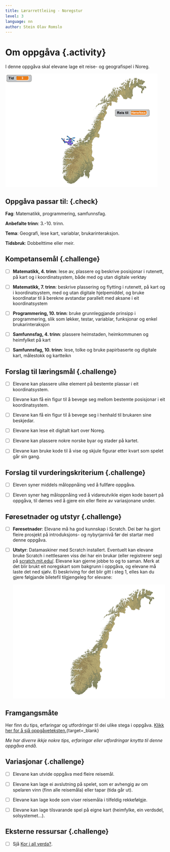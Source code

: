 ```yaml
---
title: Lærarrettleiing - Noregstur
level: 3
language: nn
author: Stein Olav Romslo
---
```



# Om oppgåva {.activity}

I denne oppgåva skal elevane lage eit reise- og geografispel i Noreg.

![Illustrasjon av eit Noregstur-spel](norgestur.png)

## Oppgåva passar til: {.check}

__Fag__: Matematikk, programmering, samfunnsfag.

__Anbefalte trinn__: 3.-10. trinn.

__Tema__: Geografi, lese kart, variablar, brukarinteraksjon.

__Tidsbruk__: Dobbelttime eller meir.

## Kompetansemål {.challenge}

- [ ] __Matematikk, 4. trinn__: lese av, plassere og beskrive posisjonar i
  rutenett, på kart og i koordinatsystem, både med og utan digitale verktøy

- [ ] __Matematikk, 7. trinn__: beskrive plassering og flytting i rutenett, på
  kart og i koordinatsystem, med og utan digitale hjelpemiddel, og bruke
  koordinatar til å berekne avstandar parallelt med aksane i eit koordinatsystem

- [ ] __Programmering, 10. trinn__: bruke grunnleggjande prinsipp i
  programmering, slik som løkker, testar, variablar, funksjonar og enkel
  brukarinteraksjon

- [ ] __Samfunnsfag, 4. trinn__: plassere heimstaden, heimkommunen og heimfylket
  på kart

- [ ] __Samfunnsfag, 10. trinn__: lese, tolke og bruke papirbaserte og digitale
  kart, målestokk og kartteikn

## Forslag til læringsmål {.challenge}

- [ ] Elevane kan plassere ulike element på bestemte plassar i eit
  koordinatsystem.

- [ ] Elevane kan få ein figur til å bevege seg mellom bestemte posisjonar i eit
  koordinatsystem.

- [ ] Elevane kan få ein figur til å bevege seg i henhald til brukaren sine
  beskjedar.

- [ ] Elevane kan lese eit digitalt kart over Noreg.

- [ ] Elevane kan plassere nokre norske byar og stader på kartet.

- [ ] Elevane kan bruke kode til å vise og skjule figurar etter kvart som spelet
  går sin gang.

## Forslag til vurderingskriterium {.challenge}

- [ ] Eleven syner middels måloppnåing ved å fullføre oppgåva.

- [ ] Eleven syner høg måloppnåing ved å vidareutvikle eigen kode basert på
  oppgåva, til dømes ved å gjere ein eller fleire av variasjonane under.

## Føresetnader og utstyr {.challenge}

- [ ] __Føresetnader__: Elevane må ha god kunnskap i Scratch. Dei bør ha gjort
  fleire prosjekt på introduksjons- og nybyrjarnivå før dei startar med denne
  oppgåva.

- [ ] __Utstyr__: Datamaskiner med Scratch installert. Eventuelt kan elevane
  bruke Scratch i nettlesaren viss dei har ein brukar (eller registrerer seg) på
  [scratch.mit.edu/](https://scratch.mit.edu/). Elevane kan gjerne jobbe to og
  to saman. Merk at det blir brukt eit noregskart som bakgrunn i oppgåva, og
  elevane må laste det ned sjølv. Ei beskriving for det blir gitt i steg 1,
  elles kan du gjere følgjande biletefil tilgjengeleg for elevane:

  ![Bilete av noregskartet](norgeskart.png)

## Framgangsmåte

Her finn du tips, erfaringar og utfordringar til dei ulike stega i oppgåva.
[Klikk her for å sjå
oppgåveteksten.](../norgestur/norgestur_nn.html){target=_blank}

_Me har diverre ikkje nokre tips, erfaringar eller utfordringar knytta til denne
oppgåva endå._

## Variasjonar {.challenge}

- [ ] Elevane kan utvide oppgåva med fleire reisemål.

- [ ] Elevane kan lage ei avslutning på spelet, som er avhengig av om spelaren
  vinn (finn alle reisemåla) eller tapar (tida går ut).

- [ ] Elevane kan lage kode som viser reisemåla i tilfeldig rekkefølgje.

- [ ] Elevane kan lage tilsvarande spel på eigne kart (heimfylke, ein verdsdel,
  solsystemet...).

## Eksterne ressursar {.challenge}

- [ ] Sjå [Kor i all
  verda?](../hvor_i_all_verden_del1/hvor_i_all_verden_1_nn.html).
